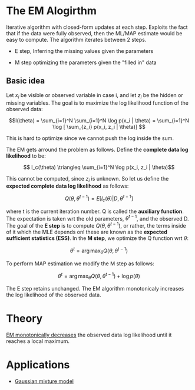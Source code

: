 # The EM Alogirthm

Iterative algorithm with closed-form updates at each step. Exploits the fact that if the data were fully observed, then the ML/MAP estimate would be easy to compute. The algorithm iterates between 2 steps.

* E step, Inferring the missing values given the parameters

* M step optimizing the parameters given the "filled in" data

##  Basic idea

Let $x_i$ be visible or observed variable in case i, and let $z_i$ be the hidden or missing variables. The goal is to maximize the log likelihood function of the observed data:

$$l(\theta) = \sum_{i=1}^N \sum_{i=1}^N \log p(x_i | \theta) = \sum_{i=1}^N \log [ \sum_{z_i} p(x_i, z_i | \theta)] $$

This is hard to optimize since we cannot push the log inside the sum.

The EM gets arround the problem as follows. Define the **complete data log likelihood** to be:

$$ l_c(\theta) \triangleq \sum_{i=1}^N \log p(x_i, z_i | \theta)$$

This cannot be computed, since $z_i$ is unknown. So let us define the **expected complete data log likelihood** as follows:

$$Q(\theta, \theta^{t -1}) = E[l_c (\theta)| D, \theta^{t -1}]$$

where t is the current iteration number. Q is called the **auxiliary function**. The expectation is taken wrt the old parameters, $\theta^{t -1}$, and the observed D. The goal of the **E step** is to compute $Q(\theta, \theta^{t -1})$, or rather, the terms inside of it which the MLE depends onl these are known as the **expected sufficient statistics (ESS)**. In the **M step**, we optimize the Q function wrt $\theta$:

$$ \theta^t = \arg \max_{\theta} Q(\theta, \theta^{t-1}) $$

To perform MAP estimation we modify the M step as follows:

$$ \theta^t = \arg \max_{\theta} Q(\theta, \theta^{t-1}) + \log p(\theta) $$

The E step retains unchanged. The EM algorithm monotonicaly increases the log likelihood of the observed data. 

# Theory
[EM monotonically decreases](em_theory.md) the observed data log likelihood until it reaches a local maximum.

# Applications

* [Gaussian mixture model](gaussian_mixture_model.md)

